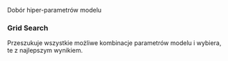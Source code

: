 Dobór hiper-parametrów modelu

### Grid Search

Przeszukuje wszystkie możliwe kombinacje parametrów modelu i wybiera, te z najlepszym wynikiem.